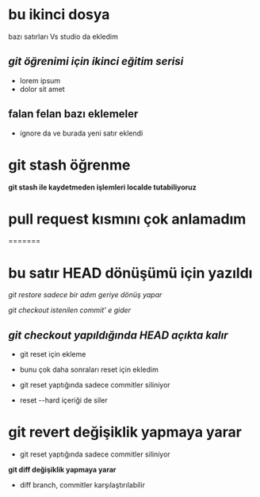 # bu ikinci dosya
bazı satırları Vs studio da ekledim

## *git öğrenimi için ikinci eğitim serisi*
+ lorem ipsum
+ dolor sit amet

## falan felan bazı eklemeler
- ignore da ve burada yeni satır eklendi

# git stash öğrenme
**git stash ile kaydetmeden işlemleri localde tutabiliyoruz**

# pull request kısmını çok anlamadım
=======
# bu satır HEAD	dönüşümü için yazıldı
_git restore sadece bir adım geriye dönüş yapar_

*git checkout <commit tagi> istenilen commit' e gider*

## _git checkout yapıldığında HEAD açıkta kalır_

- git reset için ekleme
+ bunu çok daha sonraları reset için ekledim

- git reset yaptığında sadece commitler siliniyor
+ reset --hard içeriği de siler

# git revert değişiklik yapmaya yarar
- git reset yaptığında sadece commitler siliniyor

**git diff değişiklik yapmaya yarar**

- diff branch, commitler karşılaştırılabilir